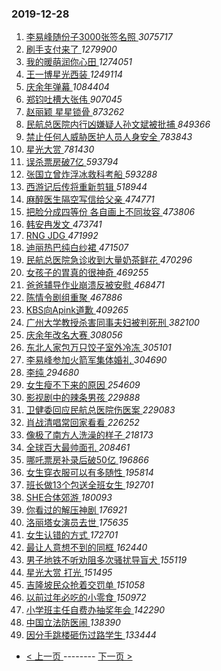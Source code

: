 ### 2019-12-28 
1. [ 李易峰随份子3000张签名照 ](https://s.weibo.com/weibo?q=%23%E6%9D%8E%E6%98%93%E5%B3%B0%E9%9A%8F%E4%BB%BD%E5%AD%903000%E5%BC%A0%E7%AD%BE%E5%90%8D%E7%85%A7%23&Refer=top) *3075717*
1. [ 刷手支付来了 ](https://s.weibo.com/weibo?q=%23%E5%88%B7%E6%89%8B%E6%94%AF%E4%BB%98%E6%9D%A5%E4%BA%86%23&Refer=top) *1279900*
1. [ 我的暖萌润你心田 ](https://s.weibo.com/weibo?q=%23%E6%88%91%E7%9A%84%E6%9A%96%E8%90%8C%E6%B6%A6%E4%BD%A0%E5%BF%83%E7%94%B0%23&topic_ad=1&Refer=top) *1274051*
1. [ 王一博星光西装 ](https://s.weibo.com/weibo?q=%23%E7%8E%8B%E4%B8%80%E5%8D%9A%E6%98%9F%E5%85%89%E8%A5%BF%E8%A3%85%23&Refer=top) *1249114*
1. [ 庆余年弹幕 ](https://s.weibo.com/weibo?q=%23%E5%BA%86%E4%BD%99%E5%B9%B4%E5%BC%B9%E5%B9%95%23&Refer=top) *1084404*
1. [ 郑钧吐槽大张伟 ](https://s.weibo.com/weibo?q=%23%E9%83%91%E9%92%A7%E5%90%90%E6%A7%BD%E5%A4%A7%E5%BC%A0%E4%BC%9F%23&Refer=top) *907045*
1. [ 赵丽颖 星星锁骨 ](https://s.weibo.com/weibo?q=%E8%B5%B5%E4%B8%BD%E9%A2%96%20%E6%98%9F%E6%98%9F%E9%94%81%E9%AA%A8&Refer=top) *873262*
1. [ 民航总医院内行凶嫌疑人孙文斌被批捕 ](https://s.weibo.com/weibo?q=%23%E6%B0%91%E8%88%AA%E6%80%BB%E5%8C%BB%E9%99%A2%E5%86%85%E8%A1%8C%E5%87%B6%E5%AB%8C%E7%96%91%E4%BA%BA%E5%AD%99%E6%96%87%E6%96%8C%E8%A2%AB%E6%89%B9%E6%8D%95%23&Refer=top) *849366*
1. [ 禁止任何人威胁医护人员人身安全 ](https://s.weibo.com/weibo?q=%23%E7%A6%81%E6%AD%A2%E4%BB%BB%E4%BD%95%E4%BA%BA%E5%A8%81%E8%83%81%E5%8C%BB%E6%8A%A4%E4%BA%BA%E5%91%98%E4%BA%BA%E8%BA%AB%E5%AE%89%E5%85%A8%23&Refer=top) *783843*
1. [ 星光大赏 ](https://s.weibo.com/weibo?q=%E6%98%9F%E5%85%89%E5%A4%A7%E8%B5%8F&Refer=top) *781430*
1. [ 误杀票房破7亿 ](https://s.weibo.com/weibo?q=%23%E8%AF%AF%E6%9D%80%E7%A5%A8%E6%88%BF%E7%A0%B47%E4%BA%BF%23&Refer=top) *593794*
1. [ 张国立曾炸浮冰救科考船 ](https://s.weibo.com/weibo?q=%23%E5%BC%A0%E5%9B%BD%E7%AB%8B%E6%9B%BE%E7%82%B8%E6%B5%AE%E5%86%B0%E6%95%91%E7%A7%91%E8%80%83%E8%88%B9%23&Refer=top) *593288*
1. [ 西游记后传将重新剪辑 ](https://s.weibo.com/weibo?q=%23%E8%A5%BF%E6%B8%B8%E8%AE%B0%E5%90%8E%E4%BC%A0%E5%B0%86%E9%87%8D%E6%96%B0%E5%89%AA%E8%BE%91%23&Refer=top) *518944*
1. [ 麻醉医生隔空写信给父亲 ](https://s.weibo.com/weibo?q=%23%E9%BA%BB%E9%86%89%E5%8C%BB%E7%94%9F%E9%9A%94%E7%A9%BA%E5%86%99%E4%BF%A1%E7%BB%99%E7%88%B6%E4%BA%B2%23&Refer=top) *474771*
1. [ 把脸分成四等份 各自画上不同妆容 ](https://s.weibo.com/weibo?q=%E6%8A%8A%E8%84%B8%E5%88%86%E6%88%90%E5%9B%9B%E7%AD%89%E4%BB%BD%20%E5%90%84%E8%87%AA%E7%94%BB%E4%B8%8A%E4%B8%8D%E5%90%8C%E5%A6%86%E5%AE%B9&Refer=top) *473806*
1. [ 韩安冉发文 ](https://s.weibo.com/weibo?q=%23%E9%9F%A9%E5%AE%89%E5%86%89%E5%8F%91%E6%96%87%23&Refer=top) *473741*
1. [ RNG JDG ](https://s.weibo.com/weibo?q=RNG%20JDG&Refer=top) *471992*
1. [ 迪丽热巴纯白纱裙 ](https://s.weibo.com/weibo?q=%23%E8%BF%AA%E4%B8%BD%E7%83%AD%E5%B7%B4%E7%BA%AF%E7%99%BD%E7%BA%B1%E8%A3%99%23&Refer=top) *471507*
1. [ 民航总医院急诊收到大量奶茶鲜花 ](https://s.weibo.com/weibo?q=%23%E6%B0%91%E8%88%AA%E6%80%BB%E5%8C%BB%E9%99%A2%E6%80%A5%E8%AF%8A%E6%94%B6%E5%88%B0%E5%A4%A7%E9%87%8F%E5%A5%B6%E8%8C%B6%E9%B2%9C%E8%8A%B1%23&Refer=top) *470296*
1. [ 女孩子的胃真的很神奇 ](https://s.weibo.com/weibo?q=%23%E5%A5%B3%E5%AD%A9%E5%AD%90%E7%9A%84%E8%83%83%E7%9C%9F%E7%9A%84%E5%BE%88%E7%A5%9E%E5%A5%87%23&Refer=top) *469255*
1. [ 爸爸辅导作业崩溃反被安慰 ](https://s.weibo.com/weibo?q=%23%E7%88%B8%E7%88%B8%E8%BE%85%E5%AF%BC%E4%BD%9C%E4%B8%9A%E5%B4%A9%E6%BA%83%E5%8F%8D%E8%A2%AB%E5%AE%89%E6%85%B0%23&Refer=top) *468471*
1. [ 陈情令剧组重聚 ](https://s.weibo.com/weibo?q=%23%E9%99%88%E6%83%85%E4%BB%A4%E5%89%A7%E7%BB%84%E9%87%8D%E8%81%9A%23&Refer=top) *467886*
1. [ KBS向Apink道歉 ](https://s.weibo.com/weibo?q=%23KBS%E5%90%91Apink%E9%81%93%E6%AD%89%23&Refer=top) *409265*
1. [ 广州大学教授杀害同事夫妇被判死刑 ](https://s.weibo.com/weibo?q=%23%E5%B9%BF%E5%B7%9E%E5%A4%A7%E5%AD%A6%E6%95%99%E6%8E%88%E6%9D%80%E5%AE%B3%E5%90%8C%E4%BA%8B%E5%A4%AB%E5%A6%87%E8%A2%AB%E5%88%A4%E6%AD%BB%E5%88%91%23&Refer=top) *382100*
1. [ 庆余年改名大赛 ](https://s.weibo.com/weibo?q=%23%E5%BA%86%E4%BD%99%E5%B9%B4%E6%94%B9%E5%90%8D%E5%A4%A7%E8%B5%9B%23&Refer=top) *308056*
1. [ 东北人家包万只饺子室外冷冻 ](https://s.weibo.com/weibo?q=%23%E4%B8%9C%E5%8C%97%E4%BA%BA%E5%AE%B6%E5%8C%85%E4%B8%87%E5%8F%AA%E9%A5%BA%E5%AD%90%E5%AE%A4%E5%A4%96%E5%86%B7%E5%86%BB%23&Refer=top) *305101*
1. [ 李易峰参加火箭军集体婚礼 ](https://s.weibo.com/weibo?q=%23%E6%9D%8E%E6%98%93%E5%B3%B0%E5%8F%82%E5%8A%A0%E7%81%AB%E7%AE%AD%E5%86%9B%E9%9B%86%E4%BD%93%E5%A9%9A%E7%A4%BC%23&Refer=top) *304690*
1. [ 李纯 ](https://s.weibo.com/weibo?q=%E6%9D%8E%E7%BA%AF&Refer=top) *294680*
1. [ 女生瘦不下来的原因 ](https://s.weibo.com/weibo?q=%23%E5%A5%B3%E7%94%9F%E7%98%A6%E4%B8%8D%E4%B8%8B%E6%9D%A5%E7%9A%84%E5%8E%9F%E5%9B%A0%23&Refer=top) *254609*
1. [ 影视剧中的辣条男孩 ](https://s.weibo.com/weibo?q=%23%E5%BD%B1%E8%A7%86%E5%89%A7%E4%B8%AD%E7%9A%84%E8%BE%A3%E6%9D%A1%E7%94%B7%E5%AD%A9%23&Refer=top) *229888*
1. [ 卫健委回应民航总医院伤医案 ](https://s.weibo.com/weibo?q=%23%E5%8D%AB%E5%81%A5%E5%A7%94%E5%9B%9E%E5%BA%94%E6%B0%91%E8%88%AA%E6%80%BB%E5%8C%BB%E9%99%A2%E4%BC%A4%E5%8C%BB%E6%A1%88%23&Refer=top) *229083*
1. [ 肖战清唱常回家看看 ](https://s.weibo.com/weibo?q=%23%E8%82%96%E6%88%98%E6%B8%85%E5%94%B1%E5%B8%B8%E5%9B%9E%E5%AE%B6%E7%9C%8B%E7%9C%8B%23&Refer=top) *226252*
1. [ 像极了南方人洗澡的样子 ](https://s.weibo.com/weibo?q=%23%E5%83%8F%E6%9E%81%E4%BA%86%E5%8D%97%E6%96%B9%E4%BA%BA%E6%B4%97%E6%BE%A1%E7%9A%84%E6%A0%B7%E5%AD%90%23&Refer=top) *218173*
1. [ 全球百大最帅面孔 ](https://s.weibo.com/weibo?q=%23%E5%85%A8%E7%90%83%E7%99%BE%E5%A4%A7%E6%9C%80%E5%B8%85%E9%9D%A2%E5%AD%94%23&Refer=top) *208461*
1. [ 哪吒票房补录后破50亿 ](https://s.weibo.com/weibo?q=%23%E5%93%AA%E5%90%92%E7%A5%A8%E6%88%BF%E8%A1%A5%E5%BD%95%E5%90%8E%E7%A0%B450%E4%BA%BF%23&Refer=top) *196866*
1. [ 女生穿衣服可以有多随性 ](https://s.weibo.com/weibo?q=%23%E5%A5%B3%E7%94%9F%E7%A9%BF%E8%A1%A3%E6%9C%8D%E5%8F%AF%E4%BB%A5%E6%9C%89%E5%A4%9A%E9%9A%8F%E6%80%A7%23&Refer=top) *195814*
1. [ 班长做13个包送全班女生 ](https://s.weibo.com/weibo?q=%23%E7%8F%AD%E9%95%BF%E5%81%9A13%E4%B8%AA%E5%8C%85%E9%80%81%E5%85%A8%E7%8F%AD%E5%A5%B3%E7%94%9F%23&Refer=top) *192701*
1. [ SHE合体郊游 ](https://s.weibo.com/weibo?q=%23SHE%E5%90%88%E4%BD%93%E9%83%8A%E6%B8%B8%23&Refer=top) *180093*
1. [ 你看过的解压神剧 ](https://s.weibo.com/weibo?q=%23%E4%BD%A0%E7%9C%8B%E8%BF%87%E7%9A%84%E8%A7%A3%E5%8E%8B%E7%A5%9E%E5%89%A7%23&Refer=top) *176921*
1. [ 洛丽塔女演员去世 ](https://s.weibo.com/weibo?q=%23%E6%B4%9B%E4%B8%BD%E5%A1%94%E5%A5%B3%E6%BC%94%E5%91%98%E5%8E%BB%E4%B8%96%23&Refer=top) *175635*
1. [ 女生认错的方式 ](https://s.weibo.com/weibo?q=%23%E5%A5%B3%E7%94%9F%E8%AE%A4%E9%94%99%E7%9A%84%E6%96%B9%E5%BC%8F%23&Refer=top) *172701*
1. [ 最让人意想不到的同框 ](https://s.weibo.com/weibo?q=%23%E6%9C%80%E8%AE%A9%E4%BA%BA%E6%84%8F%E6%83%B3%E4%B8%8D%E5%88%B0%E7%9A%84%E5%90%8C%E6%A1%86%23&Refer=top) *162440*
1. [ 男子地铁不听劝阻多次骚扰导盲犬 ](https://s.weibo.com/weibo?q=%23%E7%94%B7%E5%AD%90%E5%9C%B0%E9%93%81%E4%B8%8D%E5%90%AC%E5%8A%9D%E9%98%BB%E5%A4%9A%E6%AC%A1%E9%AA%9A%E6%89%B0%E5%AF%BC%E7%9B%B2%E7%8A%AC%23&Refer=top) *155119*
1. [ 星光大赏 打光 ](https://s.weibo.com/weibo?q=%E6%98%9F%E5%85%89%E5%A4%A7%E8%B5%8F%20%E6%89%93%E5%85%89&Refer=top) *151495*
1. [ 吉隆坡民众抢着交罚单 ](https://s.weibo.com/weibo?q=%23%E5%90%89%E9%9A%86%E5%9D%A1%E6%B0%91%E4%BC%97%E6%8A%A2%E7%9D%80%E4%BA%A4%E7%BD%9A%E5%8D%95%23&Refer=top) *151058*
1. [ 以前过年必吃的小零食 ](https://s.weibo.com/weibo?q=%23%E4%BB%A5%E5%89%8D%E8%BF%87%E5%B9%B4%E5%BF%85%E5%90%83%E7%9A%84%E5%B0%8F%E9%9B%B6%E9%A3%9F%23&Refer=top) *150972*
1. [ 小学班主任自费办抽奖年会 ](https://s.weibo.com/weibo?q=%23%E5%B0%8F%E5%AD%A6%E7%8F%AD%E4%B8%BB%E4%BB%BB%E8%87%AA%E8%B4%B9%E5%8A%9E%E6%8A%BD%E5%A5%96%E5%B9%B4%E4%BC%9A%23&Refer=top) *142290*
1. [ 中国立法防医闹 ](https://s.weibo.com/weibo?q=%23%E4%B8%AD%E5%9B%BD%E7%AB%8B%E6%B3%95%E9%98%B2%E5%8C%BB%E9%97%B9%23&Refer=top) *138390*
1. [ 因分手跳楼砸伤过路学生 ](https://s.weibo.com/weibo?q=%23%E5%9B%A0%E5%88%86%E6%89%8B%E8%B7%B3%E6%A5%BC%E7%A0%B8%E4%BC%A4%E8%BF%87%E8%B7%AF%E5%AD%A6%E7%94%9F%23&Refer=top) *133444* 

- [ < 上一页 ](https://github.com/able8/weibo-hot-record/blob/master/2019-12-27.md) -------- [ 下一页 > ](https://github.com/able8/weibo-hot-record/blob/master/2019-12-29.md)
